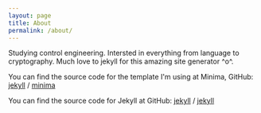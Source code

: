 ```yaml
---
layout: page
title: About
permalink: /about/
---
```


Studying control engineering. Intersted in everything from language to cryptography.
Much love to jekyll for this amazing site generator ^o^.

You can find the source code for the template I'm using at Minima, GitHub:
[jekyll][jekyll-organization] /
[minima](https://github.com/jekyll/minima)

You can find the source code for Jekyll at GitHub:
[jekyll][jekyll-organization] /
[jekyll](https://github.com/jekyll/jekyll)


[jekyll-organization]: https://github.com/jekyll
